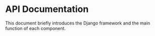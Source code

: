 API Documentation
=================

This document briefly introduces the Django framework and the main function of each component.


